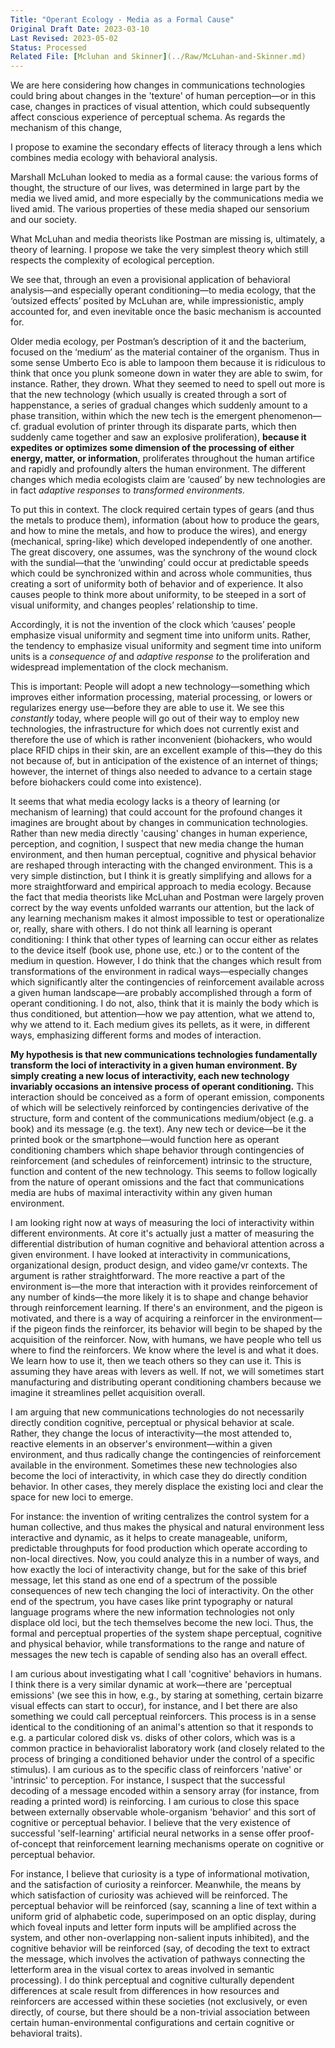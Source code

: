 ```yaml
---
Title: "Operant Ecology - Media as a Formal Cause"
Original Draft Date: 2023-03-10
Last Revised: 2023-05-02
Status: Processed
Related File: [Mcluhan and Skinner](../Raw/McLuhan-and-Skinner.md)
---
```


We are here considering how changes in communications technologies could bring about changes in the 'texture' of human perception—or in this case, changes in practices of visual attention, which could subsequently affect conscious experience of perceptual schema. As regards the mechanism of this change,

I propose to examine the secondary effects of literacy through a lens which combines media ecology with behavioral analysis.

Marshall McLuhan looked to media as a formal cause: the various forms of thought, the structure of our lives, was determined in large part by the media we lived amid, and more especially by the communications media we lived amid. The various properties of these media shaped our sensorium and our society.

What McLuhan and media theorists like Postman are missing is, ultimately, a theory of learning. I propose we take the very simplest theory which still respects the complexity of ecological perception.

We see that, through an even a provisional application of behavioral analysis—and especially operant conditioning—to media ecology, that the ‘outsized effects’ posited by McLuhan are, while impressionistic, amply accounted for, and even inevitable once the basic mechanism is accounted for.

Older media ecology, per Postman’s description of it and the bacterium, focused on the ‘medium’ as the material container of the organism. Thus in some sense Umberto Eco is able to lampoon them because it is ridiculous to think that once you plunk someone down in water they are able to swim, for instance. Rather, they drown. What they seemed to need to spell out more is that the new technology (which usually is created through a sort of happenstance, a series of gradual changes which suddenly amount to a phase transition, within which the new tech is the emergent phenomenon—cf. gradual evolution of printer through its disparate parts, which then suddenly came together and saw an explosive proliferation), **because it expedites or optimizes some dimension of the processing of either energy, matter, or information**, proliferates throughout the human artifice and rapidly and profoundly alters the human environment. The different changes which media ecologists claim are ‘caused’ by new technologies are in fact _adaptive responses_ to _transformed environments._

To put this in context. The clock required certain types of gears (and thus the metals to produce them), information (about how to produce the gears, and how to mine the metals, and how to produce the wires), and energy (mechanical, spring-like) which developed independently of one another. The great discovery, one assumes, was the synchrony of the wound clock with the sundial—that the ‘unwinding’ could occur at predictable speeds which could be synchronized within and across whole communities, thus creating a sort of uniformity both of behavior and of experience. It also causes people to think more about uniformity, to be steeped in a sort of visual uniformity, and changes peoples’ relationship to time.

Accordingly, it is not the invention of the clock which ‘causes’ people emphasize visual uniformity and segment time into uniform units. Rather, the tendency to emphasize visual uniformity and segment time into uniform units is a _consequence of_ and _adaptive response to_ the proliferation and widespread implementation of the clock mechanism.

This is important: People will adopt a new technology—something which improves either information processing, material processing, or lowers or regularizes energy use—before they are able to use it. We see this _constantly_ today, where people will go out of their way to employ new technologies, the infrastructure for which does not currently exist and therefore the use of which is rather inconvenient (biohackers, who would place RFID chips in their skin, are an excellent example of this—they do this not because of, but in anticipation of the existence of an internet of things; however, the internet of things also needed to advance to a certain stage before biohackers could come into existence).

It seems that what media ecology lacks is a theory of learning (or mechanism of learning) that could account for the profound changes it imagines are brought about by changes in communication technologies. Rather than new media directly 'causing' changes in human experience, perception, and cognition, I suspect that new media change the human environment, and then human perceptual, cognitive and physical behavior are reshaped through interacting with the changed environment. This is a very simple distinction, but I think it is greatly simplifying and allows for a more straightforward and empirical approach to media ecology. Because the fact that media theorists like McLuhan and Postman were largely proven correct by the way events unfolded warrants our attention, but the lack of any learning mechanism makes it almost impossible to test or operationalize or, really, share with others. I do not think all learning is operant conditioning: I think that other types of learning can occur either as relates to the device itself (book use, phone use, etc.) or to the content of the medium in question. However, I do think that the changes which result from transformations of the environment in radical ways—especially changes which significantly alter the contingencies of reinforcement available across a given human landscape—are probably accomplished through a form of operant conditioning. I do not, also, think that it is mainly the body which is thus conditioned, but attention—how we pay attention, what we attend to, why we attend to it. Each medium gives its pellets, as it were, in different ways, emphasizing different forms and modes of interaction.

**My hypothesis is that new communications technologies fundamentally transform the loci of interactivity in a given human environment. By simply creating a new locus of interactivity, each new technology invariably occasions an intensive process of operant conditioning.** This interaction should be conceived as a form of operant emission, components of which will be selectively reinforced by contingencies derivative of the structure, form and content of the communications medium/object (e.g. a book) and its message (e.g. the text). Any new tech or device—be it the printed book or the smartphone—would function here as operant conditioning chambers which shape behavior through contingencies of reinforcement (and schedules of reinforcement) intrinsic to the structure, function and content of the new technology. This seems to follow logically from the nature of operant omissions and the fact that communications media are hubs of maximal interactivity within any given human environment.

I am looking right now at ways of measuring the loci of interactivity within different environments. At core it's actually just a matter of measuring the differential distribution of human cognitive and behavioral attention across a given environment. I have looked at interactivity in communications, organizational design, product design, and video game/vr contexts. The argument is rather straightforward. The more reactive a part of the environment is—the more that interaction with it provides reinforcement of any number of kinds—the more likely it is to shape and change behavior through reinforcement learning. If there's an environment, and the pigeon is motivated, and there is a way of acquiring a reinforcer in the environment—if the pigeon finds the reinforcer, its behavior will begin to be shaped by the acquisition of the reinforcer. Now, with humans, we have people who tell us where to find the reinforcers. We know where the level is and what it does. We learn how to use it, then we teach others so they can use it. This is assuming they have areas with levers as well. If not, we will sometimes start manufacturing and distributing operant conditioning chambers because we imagine it streamlines pellet acquisition overall.

I am arguing that new communications technologies do not necessarily directly condition cognitive, perceptual or physical behavior at scale. Rather, they change the locus of interactivity—the most attended to, reactive elements in an observer's environment—within a given environment, and thus radically change the contingencies of reinforcement available in the environment. Sometimes these new technologies also become the loci of interactivity, in which case they do directly condition behavior. In other cases, they merely displace the existing loci and clear the space for new loci to emerge.

For instance: the invention of writing centralizes the control system for a human collective, and thus makes the physical and natural environment less interactive and dynamic, as it helps to create manageable, uniform, predictable throughputs for food production which operate according to non-local directives. Now, you could analyze this in a number of ways, and how exactly the loci of interactivity change, but for the sake of this brief message, let this stand as one end of a spectrum of the possible consequences of new tech changing the loci of interactivity. On the other end of the spectrum, you have cases like print typography or natural language programs where the new information technologies not only displace old loci, but the tech themselves become the new loci. Thus, the formal and perceptual properties of the system shape perceptual, cognitive and physical behavior, while transformations to the range and nature of messages the new tech is capable of sending also has an overall effect.

I am curious about investigating what I call 'cognitive' behaviors in humans. I think there is a very similar dynamic at work—there are 'perceptual emissions' (we see this in how, e.g., by staring at something, certain bizarre visual effects can start to occur), for instance, and I bet there are also something we could call perceptual reinforcers. This process is in a sense identical to the conditioning of an animal's attention so that it responds to e.g. a particular colored disk vs. disks of other colors, which was is a common practice in behavioralist laboratory work (and closely related to the process of bringing a conditioned behavior under the control of a specific stimulus). I am curious as to the specific class of reinforcers 'native' or 'intrinsic' to perception. For instance, I suspect that the successful decoding of a message encoded within a sensory array (for instance, from reading a printed word) is reinforcing. I am curious to close this space between externally observable whole-organism 'behavior' and this sort of cognitive or perceptual behavior. I believe that the very existence of successful 'self-learning' artificial neural networks in a sense offer proof-of-concept that reinforcement learning mechanisms operate on cognitive or perceptual behavior.

For instance, I believe that curiosity is a type of informational motivation, and the satisfaction of curiosity a reinforcer. Meanwhile, the means by which satisfaction of curiosity was achieved will be reinforced. The perceptual behavior will be reinforced (say, scanning a line of text within a uniform grid of alphabetic code, superimposed on an optic display, during which foveal inputs and letter form inputs will be amplified across the system, and other non-overlapping non-salient inputs inhibited), and the cognitive behavior will be reinforced (say, of decoding the text to extract the message, which involves the activation of pathways connecting the letterform area in the visual cortex to areas involved in semantic processing). I do think perceptual and cognitive culturally dependent differences at scale result from differences in how resources and reinforcers are accessed within these societies (not exclusively, or even directly, of course, but there should be a non-trivial association between certain human-environmental configurations and certain cognitive or behavioral traits).
